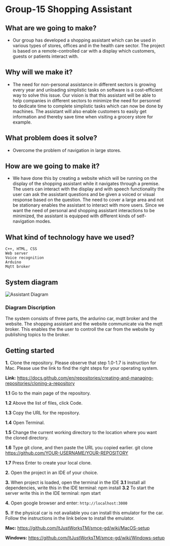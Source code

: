 # Group-15 Shopping Assistant

## **What are we going to make?**
- Our group has developed a shopping assistant which can be used in various types of stores, offices and in the health care sector. The project is based on a remote-controlled car with a display which customers, guests or patients interact with.

## **Why will we make it?**
- The need for non-personal assistance in different sectors is growing every year and unloading simplistic tasks on software is a cost-efficient way to solve this issue. Our vision is that this assistant will be able to help companies in different sectors to minimize the need for personnel to dedicate time to complete simplistic tasks which can now be done by machines. The assistant will also enable customers to easily get information and thereby save time when visiting a grocery store for example.

## **What problem does it solve?**
- Overcome the problem of navigation in large stores. 

## **How are we going to make it?**
- We have done this by creating a website which will be running on the display of the shopping assistant while it navigates through a premise. The users can interact with the display and with speech functionality the user can ask the assistant questions and be given a voiced or visual response based on the question. The need to cover a large area and not be stationary enables the assistant to interact with more users. Since we want the need of personal and shopping assistant interactions to be minimized, the assistant is equipped with different kinds of self-navigation modes.

## **What kind of technology have we used?**
    
    C++, HTML, CSS
    Web server 
    Voice recognition
    Arduino
    Mqtt broker

## **System diagram**
![Assistant Diagram](https://user-images.githubusercontent.com/90680904/170860029-c5408425-946f-41ca-8c2a-7f29d9ea52e5.png)


### **Diagram Discription**
The system consists of three parts, the ardurino car, mqtt broker and the website. The shopping assistant and the website communicate via the mqtt broker. This enables the the user to controll the car from the website by publishing topics to the broker.  
   
## **Getting started**

**1.**   Clone the repository.
Please observe that step 1.0-1.7 is instruction for Mac. Please use the link to find the right steps for your operating system. 

**Link:** https://docs.github.com/en/repositories/creating-and-managing-repositories/cloning-a-repository 

**1.1**	Go to the main page of the repository. 

**1.2** Above the list of files, click  Code.

**1.3** Copy the URL for the repository.

**1.4** Open Terminal.

**1.5** Change the current working directory to the location where you want the cloned directory.

**1.6** Type git clone, and then paste the URL you copied earlier.
	git clone https://github.com/YOUR-USERNAME/YOUR-REPOSITORY

**1.7** Press Enter to create your local clone.
 
**2.**   Open the project in an IDE of your choice. 
 
**3.** When project is loaded, open the terminal in the IDE
**3.1** Install all dependencies, write this in the IDE terminal: npm install
**3.2** To start the server write this in the IDE terminal: npm start 

**4.** Open google browser and enter: `http://localhost:3000`
 
**5.** If the physical car is not available you can install this emulator for the car. Follow the instructions in the link below to install the emulator. 

**Mac:** https://github.com/ItJustWorksTM/smce-gd/wiki/MacOS-setup

**Windows:** https://github.com/ItJustWorksTM/smce-gd/wiki/Windows-setup 
 
 
